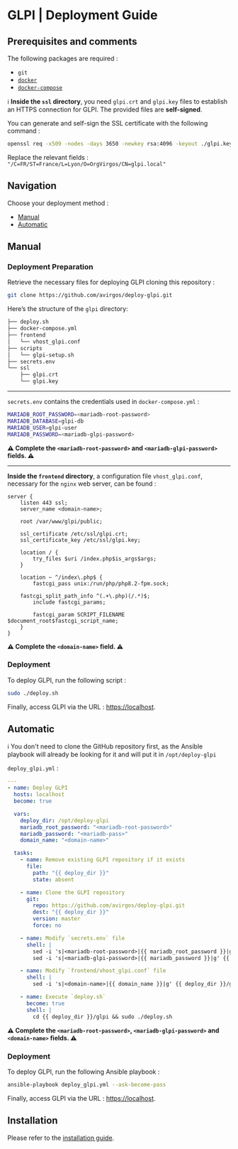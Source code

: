 # GLPI | Deployment Guide

## Prerequisites and comments

The following packages are required : 
- `git`
- [`docker`](https://docs.docker.com/engine/install/)
- [`docker-compose`](https://docs.docker.com/compose/install/linux/)


ℹ️ **Inside the `ssl` directory**, you need `glpi.crt` and `glpi.key` files to establish an HTTPS connection for GLPI. The provided files are **self-signed**. 

You can generate and self-sign the SSL certificate with the following command :

```bash
openssl req -x509 -nodes -days 3650 -newkey rsa:4096 -keyout ./glpi.key -out ./glpi.crt -subj "/C=FR/ST=France/L=Lyon/O=OrgVirgos/CN=glpi.local" 
```

Replace the relevant fields : `"/C=FR/ST=France/L=Lyon/O=OrgVirgos/CN=glpi.local"`

## Navigation

Choose your deployment method :
- [Manual](#manual)
- [Automatic](#automatic)

## Manual

### Deployment Preparation

Retrieve the necessary files for deploying GLPI cloning this repository :

```bash
git clone https://github.com/avirgos/deploy-glpi.git
```

Here’s the structure of the `glpi` directory:

```bash
├── deploy.sh
├── docker-compose.yml
├── frontend
│   └── vhost_glpi.conf
├── scripts
│   └── glpi-setup.sh
├── secrets.env
└── ssl
    ├── glpi.crt
    └── glpi.key
```

---

`secrets.env` contains the credentials used in `docker-compose.yml` :

```bash
MARIADB_ROOT_PASSWORD=<mariadb-root-password>
MARIADB_DATABASE=glpi-db
MARIADB_USER=glpi-user
MARIADB_PASSWORD=<mariadb-glpi-password>
```

**⚠️ Complete the `<mariadb-root-password>` and `<mariadb-glpi-password>` fields. ⚠️**

---

**Inside the `frontend` directory**, a configuration file `vhost_glpi.conf`, necessary for the `nginx` web server, can be found : 

```nginx
server {
    listen 443 ssl;
    server_name <domain-name>;
    
    root /var/www/glpi/public;

    ssl_certificate /etc/ssl/glpi.crt;     
    ssl_certificate_key /etc/ssl/glpi.key;
    
    location / {
        try_files $uri /index.php$is_args$args;
    }

    location ~ ^/index\.php$ {
        fastcgi_pass unix:/run/php/php8.2-fpm.sock;
        
    fastcgi_split_path_info ^(.+\.php)(/.*)$;
        include fastcgi_params;

        fastcgi_param SCRIPT_FILENAME $document_root$fastcgi_script_name;
    }
}
```

**⚠️ Complete the `<domain-name>` field. ⚠️**

### Deployment

To deploy GLPI, run the following script :

```bash
sudo ./deploy.sh
```

Finally, access GLPI via the URL : [https://localhost](https://localhost/).

## Automatic

ℹ️ You don't need to clone the GitHub repository first, as the Ansible playbook will already be looking for it and will put it in `/opt/deploy-glpi`

`deploy_glpi.yml` :

```yml
---
- name: Deploy GLPI
  hosts: localhost
  become: true

  vars:
    deploy_dir: /opt/deploy-glpi
    mariadb_root_password: "<mariadb-root-password>"
    mariadb_password: "<mariadb-pass>"
    domain_name: "<domain-name>"

  tasks:
    - name: Remove existing GLPI repository if it exists
      file:
        path: "{{ deploy_dir }}"
        state: absent

    - name: Clone the GLPI repository
      git:
        repo: https://github.com/avirgos/deploy-glpi.git
        dest: "{{ deploy_dir }}"
        version: master
        force: no

    - name: Modify `secrets.env` file
      shell: |
        sed -i 's|<mariadb-root-password>|{{ mariadb_root_password }}|g' {{ deploy_dir }}/glpi/secrets.env
        sed -i 's|<mariadb-glpi-password>|{{ mariadb_password }}|g' {{ deploy_dir }}/glpi/secrets.env

    - name: Modify `frontend/vhost_glpi.conf` file
      shell: |
        sed -i 's|<domain-name>|{{ domain_name }}|g' {{ deploy_dir }}/glpi/frontend/vhost_glpi.conf

    - name: Execute `deploy.sh`
      become: true
      shell: |
        cd {{ deploy_dir }}/glpi && sudo ./deploy.sh
```

**⚠️ Complete the `<mariadb-root-password>`, `<mariadb-glpi-password>` and `<domain-name>` fields. ⚠️**

### Deployment

To deploy GLPI, run the following Ansible playbook :

```bash
ansible-playbook deploy_glpi.yml --ask-become-pass
```

Finally, access GLPI via the URL : [https://localhost](https://localhost/).

## Installation 

Please refer to the [installation guide](docs/INSTALL.md).